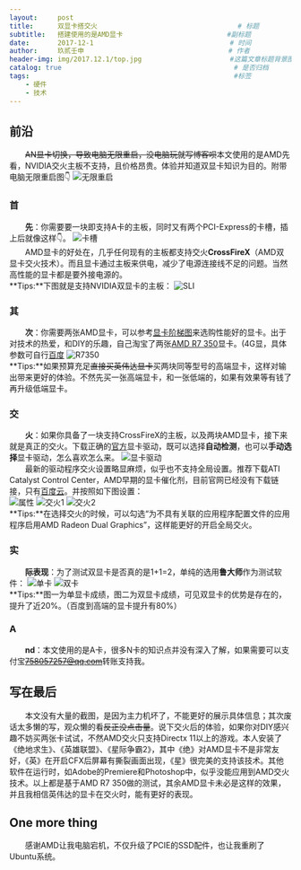 ```yaml
---
layout:     post   				                        
title:      双显卡搭交火  			            	     # 标题 
subtitle:   搭建使用的是AMD显卡                          #副标题
date:       2017-12-1              				       # 时间
author:     玖贰壬申					            	# 作者
header-img: img/2017.12.1/top.jpg 	                   #这篇文章标题背景图片
catalog: true 					                     	# 是否归档
tags:							                     	#标签
    - 硬件
    - 技术
---
```


## 前沿
&emsp;&emsp;~~AN显卡切换，导致电脑无限重启，没电脑玩就写博客呗~~本文使用的是AMD先看，NVIDIA交火主板不支持，且价格昂贵。体验并知道双显卡知识为目的。附带电脑无限重启图👇
![无限重启](http://oww4kn1d0.bkt.clouddn.com/2017.12.1-0.jpg)


### 首
&emsp;&emsp;**先**：你需要要一块即支持A卡的主板，同时又有两个PCI-Express的卡槽，插上后就像这样👇。
![卡槽](http://oww4kn1d0.bkt.clouddn.com/2017.12.1-2.jpg)<br>
&emsp;&emsp;AMD显卡的好处在，几乎任何现有的主板都支持交火**CrossFireX**（AMD双显卡交火技术）。而且显卡通过主板来供电，减少了电源连接线不足的问题。当然高性能的显卡都是要外接电源的。<br>
**Tips:**下图就是支持NVIDIA双显卡的主板：
![SLI](http://oww4kn1d0.bkt.clouddn.com/2017.12.1-1.jpg)


### 其
&emsp;&emsp;**次**：你需要两张AMD显卡，可以参考[显卡阶梯图](http://www.mydrivers.com/zhuanti/tianti/gpu/index.html)来选购性能好的显卡。出于对技术的热爱，和DIY的乐趣，自己淘宝了两张[AMD R7 350](https://item.taobao.com/item.htm?id=553985938174&_u=1eq5kd194e7)显卡。(4G显，具体参数可自行[百度](https://www.baidu.com/s?wd=r7%20350&rsv_spt=1&rsv_iqid=0x8a95097e00042b1f&issp=1&f=3&rsv_bp=0&rsv_idx=2&ie=utf-8&tn=baiduhome_pg&rsv_enter=1&rsv_sug3=4&rsv_sug1=4&rsv_sug7=101&rsv_sug2=0&prefixsug=R7%2520&rsp=0&inputT=3153&rsv_sug4=4879)
![R7350](http://oww4kn1d0.bkt.clouddn.com/2017.12.1-3.jpg)<br>
**Tips:**如果预算充足~~直接买英伟达显卡~~买两块同等型号的高端显卡，这样对输出带来更好的体验。不然先买一张高端显卡，和一张低端的，如果有效果等有钱了再升级低端显卡。


### 交
&emsp;&emsp;**火**：如果你具备了一块支持CrossFireX的主板，以及两块AMD显卡，接下来就是真正的交火。下载正确的[官方](https://support.amd.com/zh-cn/download)显卡驱动，既可以选择**自动检测**，也可以**手动选择**显卡驱动，怎么喜欢怎么来。
![显卡驱动](http://oww4kn1d0.bkt.clouddn.com/2017.12.1-4.png)<br>
&emsp;&emsp;最新的驱动程序交火设置略显麻烦，似乎也不支持全局设置。推荐下载ATI Catalyst Control Center，AMD早期的显卡催化剂，目前官网已经没有下载链接，只有[百度云](https://pan.baidu.com/s/1cm9E7G)。并按照如下图设置：<br>
![属性](http://oww4kn1d0.bkt.clouddn.com/2017.12.1-5.png)
![交火1](http://oww4kn1d0.bkt.clouddn.com/2017.12.1-6.png)
![交火2](http://oww4kn1d0.bkt.clouddn.com/2017.12.1-7.png)<br>
**Tips:**在选择交火的时候，可以勾选“为不具有关联的应用程序配置文件的应用程序启用AMD Radeon Dual Graphics”，这样能更好的开启全局交火。


### 实
&emsp;&emsp;**际表现**：为了测试双显卡是否真的是1+1=2，单纯的选用**鲁大师**作为测试软件：
![单卡](http://oww4kn1d0.bkt.clouddn.com/2017.12.1-9.png)
![双卡](http://oww4kn1d0.bkt.clouddn.com/2017.12.1-8.png)<br>
**Tips:**图一为单显卡成绩，图二为双显卡成绩，可见双显卡的优势是存在的，提升了近20%。（百度到高端的显卡提升有80%）


### A
&emsp;&emsp;**nd**：本文使用的是A卡，很多N卡的知识点并没有深入了解，如果需要可以支付宝~~758057257@qq.com~~转账支持我。


## 写在最后
&emsp;&emsp;本文没有大量的截图，是因为主力机坏了，不能更好的展示具体信息；其次废话太多懒的写，观众懒的看~~反正没点击量~~。说下交火后的体验，如果你对DIY感兴趣不妨买两张卡试试，不然AMD交火只支持Directx 11以上的游戏。本人安装了《绝地求生》、《英雄联盟》、《星际争霸2》，其中《绝》对AMD显卡不是非常友好，《英》在开启CFX后屏幕有撕裂画面出现，《星》很完美的支持该技术。其他软件在运行时，如Adobe的Premiere和Photoshop中，似乎没能应用到AMD交火技术。以上都是基于AMD R7 350做的测试，其余AMD显卡未必是这样的效果，并且我相信英伟达的显卡在交火时，能有更好的表现。


## One more thing
&emsp;&emsp;感谢AMD让我电脑宕机，不仅升级了PCIE的SSD配件，也让我重刷了Ubuntu系统。
